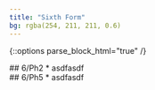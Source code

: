 ```yaml
---
title: "Sixth Form"
bg: rgba(254, 211, 211, 0.6)
---
```

{::options parse_block_html="true" /}
<div class="row">
<div class="one-half column">
## 6/Ph2
* asdfasdf
</div>
<div class="one-half column">
## 6/Ph5
* asdfasdf
</div>
</div>

